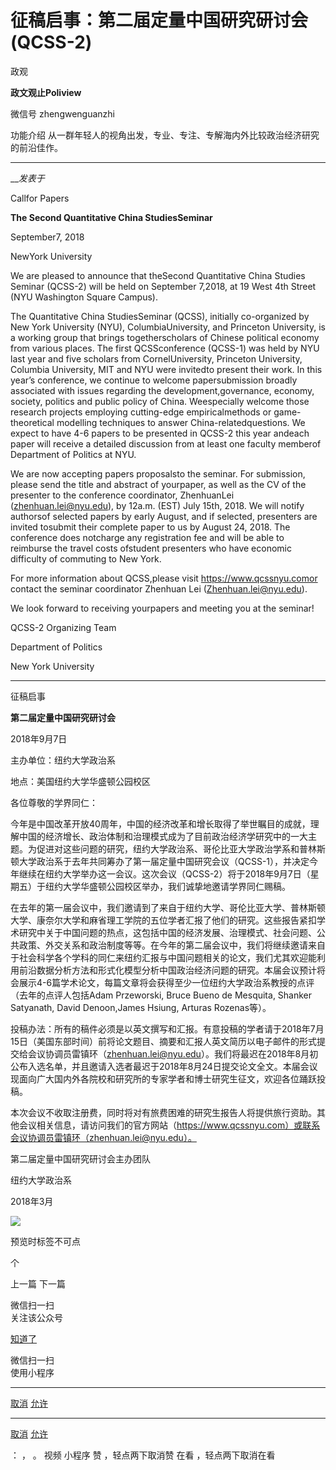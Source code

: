 

#  征稿启事：第二届定量中国研究研讨会(QCSS-2)

政观  

**政文观止Poliview** 

微信号 zhengwenguanzhi

功能介绍 从一群年轻人的视角出发，专业、专注、专解海内外比较政治经济研究的前沿佳作。

____

___发表于_


Callfor Papers

 **The Second Quantitative China StudiesSeminar**

September7, 2018

NewYork University

  

  

We are pleased to announce that theSecond Quantitative China Studies Seminar
(QCSS-2) will be held on September 7,2018, at 19 West 4th Street (NYU
Washington Square Campus).

The Quantitative China StudiesSeminar (QCSS), initially co-organized by New
York University (NYU), ColumbiaUniversity, and Princeton University, is a
working group that brings togetherscholars of Chinese political economy from
various places. The first QCSSconference (QCSS-1) was held by NYU last year
and five scholars from CornelUniversity, Princeton University, Columbia
University, MIT and NYU were invitedto present their work. In this year’s
conference, we continue to welcome papersubmission broadly associated with
issues regarding the development,governance, economy, society, politics and
public policy of China. Weespecially welcome those research projects employing
cutting-edge empiricalmethods or game-theoretical modelling techniques to
answer China-relatedquestions. We expect to have 4-6 papers to be presented in
QCSS-2 this year andeach paper will receive a detailed discussion from at
least one faculty memberof Department of Politics at NYU.

We are now accepting papers proposalsto the seminar. For submission, please
send the title and abstract of yourpaper, as well as the CV of the presenter
to the conference coordinator, ZhenhuanLei (zhenhuan.lei@nyu.edu), by 12a.m.
(EST) July 15th, 2018. We will notify authorsof selected papers by early
August, and if selected, presenters are invited tosubmit their complete paper
to us by August 24, 2018. The conference does notcharge any registration fee
and will be able to reimburse the travel costs ofstudent presenters who have
economic difficulty of commuting to New York.

For more information about QCSS,please visit https://www.qcssnyu.comor contact
the seminar coordinator Zhenhuan Lei (Zhenhuan.lei@nyu.edu).

We look forward to receiving yourpapers and meeting you at the seminar!

QCSS-2 Organizing Team

Department of Politics

New York University

  

  

* * *

  

征稿启事

 **第二届定量中国研究研讨会**

2018年9月7日

主办单位：纽约大学政治系

地点：美国纽约大学华盛顿公园校区

  

各位尊敬的学界同仁：

今年是中国改革开放40周年，中国的经济改革和增长取得了举世瞩目的成就，理解中国的经济增长、政治体制和治理模式成为了目前政治经济学研究中的一大主题。为促进对这些问题的研究，纽约大学政治系、哥伦比亚大学政治学系和普林斯顿大学政治系于去年共同筹办了第一届定量中国研究会议（QCSS-1），并决定今年继续在纽约大学举办这一会议。这次会议（QCSS-2）将于2018年9月7日（星期五）于纽约大学华盛顿公园校区举办，我们诚挚地邀请学界同仁赐稿。

  

在去年的第一届会议中，我们邀请到了来自于纽约大学、哥伦比亚大学、普林斯顿大学、康奈尔大学和麻省理工学院的五位学者汇报了他们的研究。这些报告紧扣学术研究中关于中国问题的热点，这包括中国的经济发展、治理模式、社会问题、公共政策、外交关系和政治制度等等。在今年的第二届会议中，我们将继续邀请来自于社会科学各个学科的同仁来纽约汇报与中国问题相关的论文，我们尤其欢迎能利用前沿数据分析方法和形式化模型分析中国政治经济问题的研究。本届会议预计将会展示4-6篇学术论文，每篇文章将会获得至少一位纽约大学政治系教授的点评（去年的点评人包括Adam
Przeworski, Bruce Bueno de Mesquita, Shanker Satyanath, David Denoon,James
Hsiung, Arturas Rozenas等）。

  

投稿办法：所有的稿件必须是以英文撰写和汇报。有意投稿的学者请于2018年7月15日（美国东部时间）前将论文题目、摘要和汇报人英文简历以电子邮件的形式提交给会议协调员雷镇环（zhenhuan.lei@nyu.edu）。我们将最迟在2018年8月初公布入选名单，并且邀请入选者最迟于2018年8月24日提交论文全文。本届会议现面向广大国内外各院校和研究所的专家学者和博士研究生征文，欢迎各位踊跃投稿。

  

本次会议不收取注册费，同时将对有旅费困难的研究生报告人将提供旅行资助。其他会议相关信息，请访问我们的官方网站（https://www.qcssnyu.com）或联系会议协调员雷镇环（zhenhuan.lei@nyu.edu）。

第二届定量中国研究研讨会主办团队

纽约大学政治系

2018年3月

  

![](/images/584/2.png)

  

预览时标签不可点



个

上一篇 下一篇



微信扫一扫  
关注该公众号

[知道了](javascript:;)

 微信扫一扫  
使用小程序

****

[取消](javascript:void\(0\);) [允许](javascript:void\(0\);)

****

[取消](javascript:void\(0\);) [允许](javascript:void\(0\);)

： ， 。 视频 小程序 赞 ，轻点两下取消赞 在看 ，轻点两下取消在看

